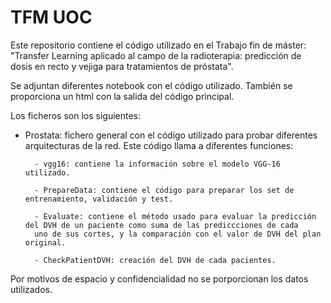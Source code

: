 # TFM UOC
Este repositorio contiene el código utilizado en el Trabajo fin de máster: "Transfer Learning aplicado al campo de la radioterapia: predicción de dosis en recto y vejiga para tratamientos de próstata".

Se adjuntan diferentes notebook con el código utilizado.
También se proporciona un html con la salida del código principal.

Los ficheros son los siguientes:

- Prostata: fichero general con el código utilizado para probar diferentes arquitecturas de la red. Este código llama a diferentes funciones: 

        - vgg16: contiene la información sobre el modelo VGG-16 utilizado.

        - PrepareData: contiene el código para preparar los set de entrenamiento, validación y test.
        
        - Evaluate: contiene el método usado para evaluar la predicción del DVH de un paciente como suma de las prediccciones de cada 
        uno de sus cortes, y la comparación con el valor de DVH del plan original.
        
        - CheckPatientDVH: creación del DVH de cada pacientes.
        
        
Por motivos de espacio y confidencialidad no se porporcionan los datos utilizados.
